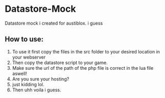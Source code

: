 # Datastore-Mock
Datastore mock i created for austiblox. i guess


## How to use:
1. To use it first copy the files in the src folder to your desired location in your webserver
2. Then copy the datastore script to your game.
3. Make sure the url of the path of the php file is correct in the lua file aswell!
4. Are you sure your hosting?
5. just kidding lol.
6. Then uhh voila i guess.
